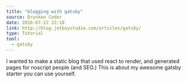 ```yaml
---
title: "blogging with gatsby"
source: Drunken Coder
date: 2016-07-22 22:18
link: http://blog.jetboystudio.com/articles/gatsby/
type: Tutorial
tool:
  - gatsby 
---
```

I wanted to make a static blog that used react to render, and generated pages for noscript people (and SEO.) This is about my awesome gatsby starter you can use yourself.





